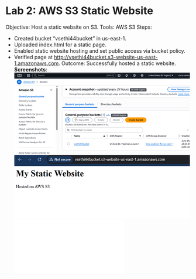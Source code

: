 # Lab 2: AWS S3 Static Website
Objective: Host a static website on S3.
Tools: AWS S3
Steps:
- Created bucket “vsethi44bucket” in us-east-1.
- Uploaded index.html for a static page.
- Enabled static website hosting and set public access via bucket policy.
- Verified page at http://vsethi44bucket.s3-website-us-east-1.amazonaws.com.
Outcome: Successfully hosted a static website.
**Screenshots**:
![S3 Console](s3-bucket.png)
![Website](s3-static-website-output.png)
![file](s3-index.html)
